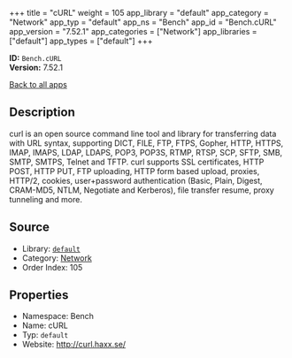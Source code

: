 ﻿+++
title = "cURL"
weight = 105
app_library = "default"
app_category = "Network"
app_typ = "default"
app_ns = "Bench"
app_id = "Bench.cURL"
app_version = "7.52.1"
app_categories = ["Network"]
app_libraries = ["default"]
app_types = ["default"]
+++

**ID:** `Bench.cURL`  
**Version:** 7.52.1  
<!--more-->

[Back to all apps](/apps/)

## Description
curl is an open source command line tool and library for transferring data with URL syntax,
supporting DICT, FILE, FTP, FTPS, Gopher, HTTP, HTTPS, IMAP, IMAPS, LDAP, LDAPS, POP3, POP3S,
RTMP, RTSP, SCP, SFTP, SMB, SMTP, SMTPS, Telnet and TFTP. curl supports SSL certificates,
HTTP POST, HTTP PUT, FTP uploading, HTTP form based upload, proxies, HTTP/2, cookies,
user+password authentication (Basic, Plain, Digest, CRAM-MD5, NTLM, Negotiate and Kerberos),
file transfer resume, proxy tunneling and more.

## Source

* Library: [`default`](/app_libraries/default)
* Category: [Network](/app_categories/network)
* Order Index: 105

## Properties

* Namespace: Bench
* Name: cURL
* Typ: `default`
* Website: <http://curl.haxx.se/>

